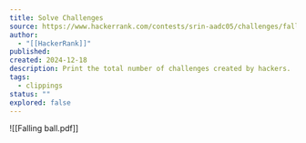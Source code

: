 ```yaml
---
title: Solve Challenges
source: https://www.hackerrank.com/contests/srin-aadc05/challenges/falling-ball
author:
  - "[[HackerRank]]"
published:
created: 2024-12-18
description: Print the total number of challenges created by hackers.
tags:
  - clippings
status: ""
explored: false
---
```

![[Falling ball.pdf]]
